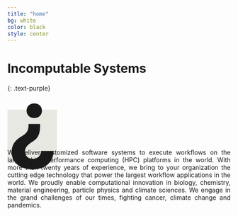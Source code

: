 ```yaml
---
title: "home"
bg: white
color: black
style: center
---
```


# Incomputable Systems
{: .text-purple}

<span class="fa-stack subtlecircle" style="font-size:100px; background:rgba(53,53,0,0.1)">
  <i class="fa fa-circle fa-stack-2x text-white"></i>
  <strong class="fa-stack-1x calendar-text" style="font-size:200px; line-height:0.5em;">&#191;</strong>
</span>

<!-- ## Computing the Incomputable -->
<!-- {: .text-purple} -->

<p style="text-align: justify; text-justify: inter-character;">We deliver customized software systems to execute workflows on the largest high-performance computing (HPC) platforms in the world. With more than twenty years of experience, we bring to your organization the cutting edge technology that power the largest workflow applications in the world. We proudly enable computational innovation in biology, chemistry, material engineering, particle physics and climate sciences. We engage in the grand challenges of our times, fighting cancer, climate change and pandemics.
